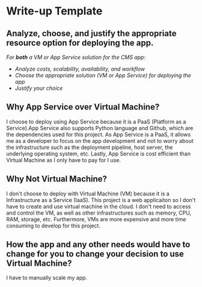 # Write-up Template

## Analyze, choose, and justify the appropriate resource option for deploying the app.

*For **both** a VM or App Service solution for the CMS app:*
- *Analyze costs, scalability, availability, and workflow*
- *Choose the appropriate solution (VM or App Service) for deploying the app*
- *Justify your choice*

## Why App Service over Virtual Machine? 
I choose to deploy using App Service because it is a PaaS (Platform as a Service).App Service also supports Python language and Github, which are the dependencies used for this project. As App Service is a PaaS, it allows me as a developer to focus on the app development and not to worry about the infrastructure such as the deployment pipeline, host server, the underlying operating system, etc. Lastly, App Service is cost efficient than Virtual Machine as I only have to pay for I use. 

## Why Not Virtual Machine? 
I don't choose to deploy with Virtual Machine (VM) because it is a Infrastructure as a Service (IaaS). This project is a web applicaiton so I don't have to create and use virtual machine in the cloud. I don't need to access and control the VM, as well as other infrastructures such as memory, CPU, RAM, storage, etc. Furthermore, VMs are more expensive and more time consuming to develop for this project. 

## How the app and any other needs would have to change for you to change your decision to use Virtual Machine? 
I have to manually scale my app.